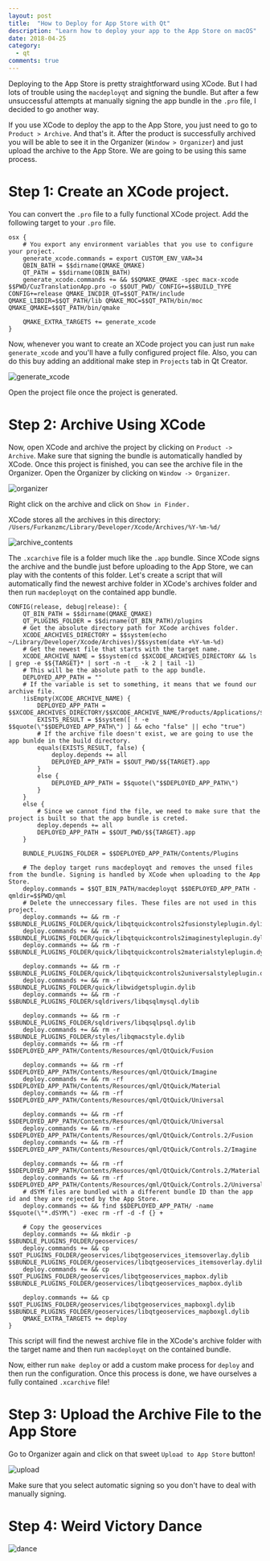 ```yaml
---
layout: post
title:  "How to Deploy for App Store with Qt"
description: "Learn how to deploy your app to the App Store on macOS"
date: 2018-04-25
category:
  - qt
comments: true
---
```


Deploying to the App Store is pretty straightforward using XCode. But I had lots of trouble using the `macdeployqt` and signing the bundle.
But after a few unsuccessful attempts at manually signing the app bundle in the `.pro` file, I decided to go another way.

If you use XCode to deploy the app to the App Store, you just need to go to `Product > Archive`. And that's it. After the product is successfully archived
you will be able to see it in the Organizer (`Window > Organizer`) and just upload the archive to the App Store. We are going to be using this same process.

# Step 1: Create an XCode project.

You can convert the `.pro` file to a fully functional XCode project. Add the following target to your `.pro` file.

```
osx {
    # You export any environment variables that you use to configure your project.
    generate_xcode.commands = export CUSTOM_ENV_VAR=34
    QBIN_BATH = $$dirname(QMAKE_QMAKE)
    QT_PATH = $$dirname(QBIN_BATH)
    generate_xcode.commands += && $$QMAKE_QMAKE -spec macx-xcode $$PWD/CuzTranslationApp.pro -o $$OUT_PWD/ CONFIG+=$$BUILD_TYPE CONFIG+=release QMAKE_INCDIR_QT=$$QT_PATH/include QMAKE_LIBDIR=$$QT_PATH/lib QMAKE_MOC=$$QT_PATH/bin/moc QMAKE_QMAKE=$$QT_PATH/bin/qmake

    QMAKE_EXTRA_TARGETS += generate_xcode
}
```

Now, whenever you want to create an XCode project you can just run `make generate_xcode` and you'll have a fully configured project file.
Also, you can do this buy adding an additional make step in `Projects` tab in Qt Creator.

![generate_xcode](https://drive.google.com/uc?export=download&id=1U01isydj83gXqT8eU1hKq2TrhqG5VNoB)

Open the project file once the project is generated.

# Step 2: Archive Using XCode

Now, open XCode and archive the project by clicking on `Product -> Archive`. Make sure that signing the bundle is automatically handled by XCode. Once this project is finished, you can see the archive file in the Organizer.
Open the Organizer by clicking on `Window -> Organizer`.

![organizer](https://drive.google.com/uc?export=download&id=1SjK3bZvUsyv2stAOZldOjIXedpLX5-q7)


Right click on the archive and click on `Show in Finder.`

XCode stores all the archives in this directory: `/Users/Furkanzmc/Library/Developer/Xcode/Archives/%Y-%m-%d/`

![archive_contents](https://drive.google.com/uc?export=download&id=1eu0QeHRJetqwvlzF0ih-HmmVkI2cpQdX)

The `.xcarchive` file is a folder much like the `.app` bundle. Since XCode signs the archive and the bundle just before uploading to the App Store, we can play with the contents of this folder.
Let's create a script that will automatically find the newest archive folder in XCode's archives folder and then run `macdeployqt` on the contained app bundle.

```
CONFIG(release, debug|release): {
    QT_BIN_PATH = $$dirname(QMAKE_QMAKE)
    QT_PLUGINS_FOLDER = $$dirname(QT_BIN_PATH)/plugins
    # Get the absolute directory path for XCode archives folder.
    XCODE_ARCHIVES_DIRECTORY = $$system(echo ~/Library/Developer/Xcode/Archives)/$$system(date +%Y-%m-%d)
    # Get the newest file that starts with the target name.
    XCODE_ARCHIVE_NAME = $$system(cd $$XCODE_ARCHIVES_DIRECTORY && ls | grep -e $${TARGET}* | sort -n -t _ -k 2 | tail -1)
    # This will be the absolute path to the app bundle.
    DEPLOYED_APP_PATH = ""
    # If the variable is set to something, it means that we found our archive file.
    !isEmpty(XCODE_ARCHIVE_NAME) {
        DEPLOYED_APP_PATH = $$XCODE_ARCHIVES_DIRECTORY/$$XCODE_ARCHIVE_NAME/Products/Applications/$${TARGET}.app
        EXISTS_RESULT = $$system([ ! -e $$quote(\"$$DEPLOYED_APP_PATH\") ] && echo "false" || echo "true")
        # If the archive file doesn't exist, we are going to use the app bunlde in the build directory.
        equals(EXISTS_RESULT, false) {
            deploy.depends += all
            DEPLOYED_APP_PATH = $$OUT_PWD/$${TARGET}.app
        }
        else {
            DEPLOYED_APP_PATH = $$quote(\"$$DEPLOYED_APP_PATH\")
        }
    }
    else {
        # Since we cannot find the file, we need to make sure that the project is built so that the app bundle is creted.
        deploy.depends += all
        DEPLOYED_APP_PATH = $$OUT_PWD/$${TARGET}.app
    }

    BUNDLE_PLUGINS_FOLDER = $$DEPLOYED_APP_PATH/Contents/Plugins

    # The deploy target runs macdeployqt and removes the unsed files from the bundle. Signing is handled by XCode when uploading to the App Store.
    deploy.commands = $$QT_BIN_PATH/macdeployqt $$DEPLOYED_APP_PATH -qmldir=$$PWD/qml
    # Delete the unneccessary files. These files are not used in this project.
    deploy.commands += && rm -r $$BUNDLE_PLUGINS_FOLDER/quick/libqtquickcontrols2fusionstyleplugin.dylib
    deploy.commands += && rm -r $$BUNDLE_PLUGINS_FOLDER/quick/libqtquickcontrols2imaginestyleplugin.dylib
    deploy.commands += && rm -r $$BUNDLE_PLUGINS_FOLDER/quick/libqtquickcontrols2materialstyleplugin.dylib

    deploy.commands += && rm -r $$BUNDLE_PLUGINS_FOLDER/quick/libqtquickcontrols2universalstyleplugin.dylib
    deploy.commands += && rm -r $$BUNDLE_PLUGINS_FOLDER/quick/libwidgetsplugin.dylib
    deploy.commands += && rm -r $$BUNDLE_PLUGINS_FOLDER/sqldrivers/libqsqlmysql.dylib

    deploy.commands += && rm -r $$BUNDLE_PLUGINS_FOLDER/sqldrivers/libqsqlpsql.dylib
    deploy.commands += && rm -r $$BUNDLE_PLUGINS_FOLDER/styles/libqmacstyle.dylib
    deploy.commands += && rm -rf $$DEPLOYED_APP_PATH/Contents/Resources/qml/QtQuick/Fusion

    deploy.commands += && rm -rf $$DEPLOYED_APP_PATH/Contents/Resources/qml/QtQuick/Imagine
    deploy.commands += && rm -rf $$DEPLOYED_APP_PATH/Contents/Resources/qml/QtQuick/Material
    deploy.commands += && rm -rf $$DEPLOYED_APP_PATH/Contents/Resources/qml/QtQuick/Universal

    deploy.commands += && rm -rf $$DEPLOYED_APP_PATH/Contents/Resources/qml/QtQuick/Universal
    deploy.commands += && rm -rf $$DEPLOYED_APP_PATH/Contents/Resources/qml/QtQuick/Controls.2/Fusion
    deploy.commands += && rm -rf $$DEPLOYED_APP_PATH/Contents/Resources/qml/QtQuick/Controls.2/Imagine

    deploy.commands += && rm -rf $$DEPLOYED_APP_PATH/Contents/Resources/qml/QtQuick/Controls.2/Material
    deploy.commands += && rm -rf $$DEPLOYED_APP_PATH/Contents/Resources/qml/QtQuick/Controls.2/Universal
    # dSYM files are bundled with a different bundle ID than the app id and they are rejected by the App Store.
    deploy.commands += && find $$DEPLOYED_APP_PATH/ -name $$quote(\"*.dSYM\") -exec rm -rf -d -f {} +

    # Copy the geoservices
    deploy.commands += && mkdir -p $$BUNDLE_PLUGINS_FOLDER/geoservices/
    deploy.commands += && cp $$QT_PLUGINS_FOLDER/geoservices/libqtgeoservices_itemsoverlay.dylib $$BUNDLE_PLUGINS_FOLDER/geoservices/libqtgeoservices_itemsoverlay.dylib
    deploy.commands += && cp $$QT_PLUGINS_FOLDER/geoservices/libqtgeoservices_mapbox.dylib $$BUNDLE_PLUGINS_FOLDER/geoservices/libqtgeoservices_mapbox.dylib

    deploy.commands += && cp $$QT_PLUGINS_FOLDER/geoservices/libqtgeoservices_mapboxgl.dylib $$BUNDLE_PLUGINS_FOLDER/geoservices/libqtgeoservices_mapboxgl.dylib
    QMAKE_EXTRA_TARGETS += deploy
}
```

This script will find the newest archive file in the XCode's archive folder with the target name and then run `macdeployqt` on the contained bundle.

Now, either run `make deploy` or add a custom make process for `deploy` and then run the configuration.
Once this process is done, we have ourselves a fully contained `.xcarchive` file!

# Step 3: Upload the Archive File to the App Store

Go to Organizer again and click on that sweet `Upload to App Store` button!

![upload](https://drive.google.com/uc?export=download&id=1CANfhT8ADAICF-M74xu8YIE93wETxjvV)

Make sure that you select automatic signing so you don't have to deal with manually signing.

# Step 4: Weird Victory Dance

![dance](https://media.giphy.com/media/eGwW26RL3PknC/giphy.gif)
